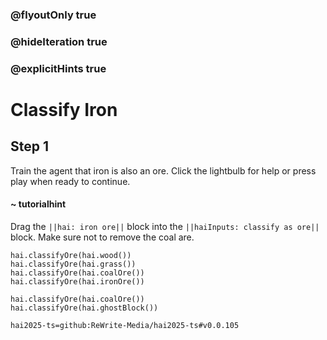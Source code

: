### @flyoutOnly true
### @hideIteration true
### @explicitHints true

# Classify Iron

## Step 1
Train the agent that iron is also an ore. Click the lightbulb for help or press play when ready to continue.

#### ~ tutorialhint 
Drag the ``||hai: iron ore||`` block into the ``||haiInputs: classify as ore||`` block. Make sure not to remove the coal are.

```ghost
hai.classifyOre(hai.wood())
hai.classifyOre(hai.grass())
hai.classifyOre(hai.coalOre())
hai.classifyOre(hai.ironOre())
```
```template
hai.classifyOre(hai.coalOre())
hai.classifyOre(hai.ghostBlock())
```
```package
hai2025-ts=github:ReWrite-Media/hai2025-ts#v0.0.105
```
